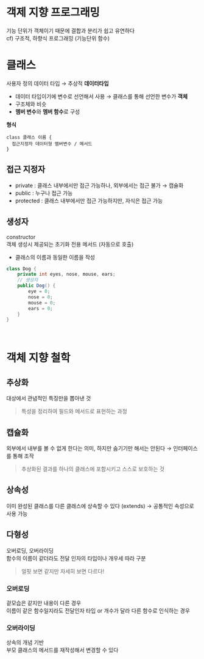 # 객제 지향 프로그래밍
기능 단위가 객체이기 때문에 결합과 분리가 쉽고 유연하다 <br>
cf) 구조적, 하향식 프로그래밍 (기능단위 함수)

# 클래스
사용자 정의 데이터 타입 → 추상적 **데이터타입**
- 데이터 타입이기에 변수로 선언해서 사용 → 클래스를 통해 선언한 변수가 **객체**
- 구조체와 비슷
- **멤버 변수**와 **멤버 함수**로 구성 <br>

**형식**
```
class 클래스 이름 {
  접근지정자 데이터형 멤버변수 / 메서드
}
```
## 접근 지정자
- private : 클래스 내부에서만 접근 가능하나, 외부에서는 접근 불가 → 캡슐화
- public : 누구나 접근 가능
- protected : 클래스 내부에서만 접근 가능하지만, 자식은 접근 가능

## 생성자
constructor <br>
객체 생성시 제공되는 초기화 전용 메서드 (자동으로 호출)
- 클래스의 이름과 동일한 이름을 작성
```c#
class Dog {
    private int eyes, nose, mouse, ears;
    // 생성자
    public Dog() {
        eye = 0;
        nose = 0;
        mouse = 0;
        ears = 0;
    }
}
```

<br>

# 객체 지향 철학

## 추상화
대상에서 관념적인 특징만을 뽑아낸 것 <br> 
> 특성을 정리하여 필드와 메서드로 표현하는 과정


## 캡슐화
외부에서 내부를 볼 수 없게 한다는 의미, 하지만 숨기기만 해서는 안된다 → 인터페이스를 통해 조작
> 추상화된 결과를 하나의 클래스에 포함시키고 스스로 보호하는 것


## 상속성
이미 완성된 클래스를 다른 클래스에 상속할 수 있다 (extends) → 공통적인 속성으로 사용 가능


## 다형성
오버로딩, 오버라이딩 <br>
함수의 이름이 같더라도 전달 인자의 타입이나 개우세 따라 구분
> 얼핏 보면 같지만 자세히 보면 다르다!

### 오버로딩
겉모습은 같지만 내용이 다른 경우 <br>
이름이 같은 함수일지라도 전달인자 타입 or 개수가 달라 다른 함수로 인식하는 경우

### 오버라이딩
상속의 개념 기반 <br>
부모 클래스의 메서드를 재작성해서 변경할 수 있다